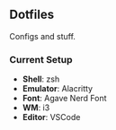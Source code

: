 ## Dotfiles
Configs and stuff.

### Current Setup
* **Shell**: zsh
* **Emulator**: Alacritty
* **Font**: Agave Nerd Font
* **WM**: i3
* **Editor**: VSCode



